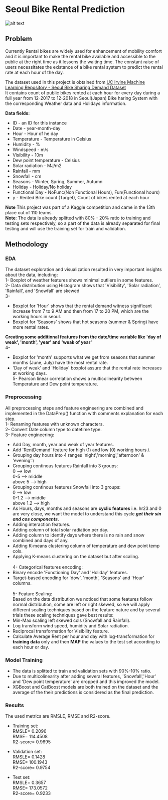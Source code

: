 # Seoul Bike Rental Prediction
![alt text](https://images.squarespace-cdn.com/content/v1/5bcfc8c07a1fbd730b2ba933/1556234236204-CHXB0WLKA5JBKD7AB6X7/IMG_1235.jpg?format=1500w)

## Problem
Currently Rental bikes are widely used for enhancement of mobility comfort and it is important to make the rental bike available and accessible to the public at the right time as it lessens the waiting time. The constant raise of users necessitates the existance of a bike rental system to predict the rental rate at each hour of the day.

The dataset used in this project is obtained from [UC Irvine Machine Learning Repository - Seoul Bike Sharing Demand Dataset](https://archive.ics.uci.edu/ml/datasets/Seoul+Bike+Sharing+Demand#)\
It contains count of public bikes rented at each hour for every day during a full year from 12-2017 to 12-2018 in Seoul(Japan) Bike haring System with the corresponding Weather data and Holidays information.

**Data fields:**
- ID - an ID for this instance
- Date - year-month-day
- Hour - Hour of he day
- Temperature - Temperature in Celsius
- Humidity - %
- Windspeed - m/s
- Visibility - 10m
- Dew point temperature - Celsius
- Solar radiation - MJ/m2
- Rainfall - mm
- Snowfall - cm
- Seasons - Winter, Spring, Summer, Autumn
- Holiday - Holiday/No holiday
- Functional Day - NoFunc(Non Functional Hours), Fun(Functional hours)
- y - Rented Bike count (Target), Count of bikes rented at each hour

**Note** This project was part of a Kaggle competition and came in the 13th place out of 110 teams.\
**Note**: The data is already splitted with 80% - 20% ratio to training and testing sets respectively, so a part of the data is already separated for final testing and will use the training set for train and validation.

## Methodology
### EDA
The dataset exploration and visualization resulted in very important insights about the data, including:\
1- Boxplot of weather features shows minimal outliers in some features.\
2- Data distribution using Histogram shows that 'Visibility', 'Solar radiation', 'Rainfall', and 'Snowfall' are skewed\
3- 
- Boxplot for 'Hour' shows that the rental demand witness significant increase from 7 to 9 AM and then from 17 to 20 PM, which are the working hours in seoul.
- Boxplot for 'Seasons' shows that hot seasons (summer & Spring) have more rental rates.
 
**Creating some additional features from the date/time variable like 'day of weak', 'month', 'year' and 'weak of year'**\
4- 
- Boxplot for 'month' supports what we get from seasons that summer months (June, July) have the most rental rate.
- 'Day of weak' and 'Holiday' boxplot assure that the rental rate increases at working days.
\
5- Pearson linear correlation shows a multicolinearity between Temperature and Dew point temperature.

### Preprocessing
All preprocessing steps and feature engineering are combined and implemented in the DataPrep() function with comments explanation for each step.\
1- Renaming features with unknown characters.\
2- Convert Date column type to datetime type.\
3- Feature engineering:
- Add Day, month, year and weak of year features.
- Add 'RentDemand' feature for high (1) and low (0) working hours.\
- Grouping day hours into 4 ranges 'night','morning','afternoon' & 'evening'.\
- Grouping continous features Rainfall into 3 groups:\
0 --> low\
0-5 --> middle\
above 5 --> high
- Grouping continous features Snowfall into 3 groups:\
0 --> low\
0-1.2 --> middle\
above 1.2 --> high
- As Hours, days, months and seasons are **cyclic features** i.e. hr23 and 0 are very close, we want the model to understand this cycle.***get their sin and cos components.***
- Adding interaction features.
- Adding column of total solar radiation per day.
- Adding column to identify days where there is no rain and snow combined and days of any.
- Adding K-means clustering column of temperature and dew point temp cols.
- Applying K-means clustering on the dataset but after scaling.\
\
4- Categorical features encoding:
- Binary encode 'Functioning Day' and 'Holiday' features.
- Target-based encoding for 'dow', 'month', 'Seasons' and 'Hour' columns.\
\
5- Feature Scaling:\
Based on the data distribution we noticed that some features follow normal distribution, some are left or right skewed, so we will apply different scaling techniques based on the feature nature and by several trials these scaling techniques gave best results:
- Min-Max scaling left skewed cols (Snowfall and Rainfall).
- Log transform wind speed, humidity and Solar radiation.
- Reciprocal transformation for Visibility feature.
- Calculate Average Rent per hour and day with log-transformation for **training data** only and then **MAP** the values to the test set according to each hour or day.

### Model Training
- The data is splitted to train and validation sets with 90%-10% ratio.
- Due to multicolinearity after adding several features, 'Snowfall','Hour' and 'Dew point temperature' are dropped and this improved the model.
- XGBoost and CatBoost models are both trained on the dataset and the average of the their predictions is considered as the final prediction.

### Results
The used metrics are RMSLE, RMSE and R2-score.
- Training set:
\
RMSLE= 0.2096\
RMSE= 114.4508\
R2-score= 0.9695

- Validation set:
\
RMSLE= 0.1428\
RMSE= 100.1943\
R2-score= 0.9754

- Test set:
\
RMSLE= 0.3657\
RMSE= 173.0572\
R2-score= 0.9233
